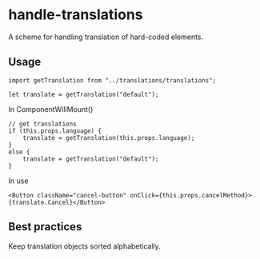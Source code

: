# handle-translations

A scheme for handling translation of hard-coded elements.

## Usage

    import getTranslation from "../translations/translations";

    let translate = getTranslation("default");

In ComponentWillMount()

    // get translations
    if (this.props.language) {
        translate = getTranslation(this.props.language);
    }
    else {
        translate = getTranslation("default");
    }

In use

    <Button className="cancel-button" onClick={this.props.cancelMethod}>{translate.Cancel}</Button>

## Best practices

Keep translation objects sorted alphabetically.